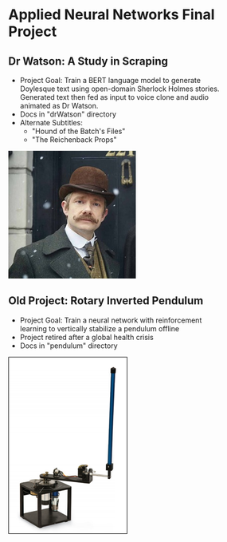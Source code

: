 # Applied Neural Networks Final Project

## Dr Watson: A Study in Scraping
* Project Goal: Train a BERT language model to generate \
Doylesque text using open-domain Sherlock Holmes stories. \
Generated text then fed as input to voice clone and audio \
animated as Dr Watson.
* Docs in "drWatson" directory
* Alternate Subtitles:
	* "Hound of the Batch's Files"
	* "The Reichenback Props"

![Wesson Proposed Logo](drWatson/watson_graphic.jpg)



## Old Project: Rotary Inverted Pendulum
* Project Goal: Train a neural network with reinforcement \
learning to vertically stabilize a pendulum offline
* Project retired after a global health crisis
* Docs in "pendulum" directory

![Rotary Inverted Pendulum](pendulum/pendulum_graphic.png)
